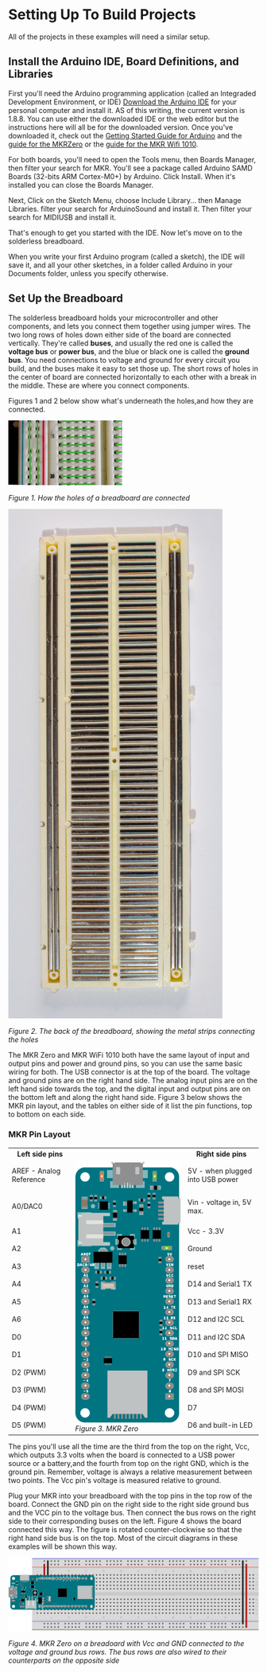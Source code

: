 # Setting Up To Build Projects

All of the projects in these examples will need a similar setup. 

## Install the Arduino IDE, Board Definitions, and Libraries

First you'll need the Arduino programming application (called an Integraded Development Environment, or IDE) [Download the Arduino IDE](https://www.arduino.cc/en/Main/Software) for your personal computer and install it. AS of this writing, the current version is 1.8.8. You can use either the downloaded IDE or the web editor but the instructions here will all be for the downloaded version. Once you've downloaded it, check out the [Getting Started Guide for Arduino](https://www.arduino.cc/en/Guide/HomePage) and the [guide for the MKRZero](https://www.arduino.cc/en/Guide/ArduinoMKRZero) or the [guide for the MKR Wifi 1010](https://www.arduino.cc/en/Guide/MKRWiFi1010). 

For both boards, you'll need to open the Tools menu, then Boards Manager, then filter your search for MKR. You'll see a package called Arduino SAMD Boards (32-bits ARM Cortex-M0+) by Arduino. Click Install. When it's installed you can close the Boards Manager.

Next, Click on the Sketch Menu, choose Include Library... then Manage Libraries. filter your search for ArduinoSound and install it. Then filter your search for MIDIUSB and install it.

That's enough to get you started with the IDE. Now let's move on to the solderless breadboard.

When you write your first Arduino program (called a sketch), the IDE will save it, and all your other sketches, in a folder called Arduino in your Documents folder, unless you specify otherwise. 

## Set Up the Breadboard

The solderless breadboard holds your microcontroller and other components, and lets you connect them together using jumper wires. The two long rows of holes down either side of the board are connected vertically. They're called **buses**, and usually the red one is called the **voltage bus** or **power bus**, and the blue or black one is called the **ground bus**. You need connections to voltage and ground for every circuit you build, and the buses make it easy to set those up. The short rows of holes in the center of board are connected horizontally to each other with a break in the middle. These are where you connect components. 

Figures 1 and 2 below show what's underneath the holes,and how they are connected. 

![Figure 1. The holes of a breadboard are connected as described above](img/breadboard-continuity.jpg)

*Figure 1. How the holes of a breadboard are connected*

![Figure 2. Behind the holes are a series of metal strips connecting the holes](img/breadboard_back.png)

*Figure 2. The back of the breadboard, showing  the metal strips connecting the holes*

The MKR Zero and MKR WiFi 1010 both have the same layout of input and output pins and power and ground pins, so you can use the same basic wiring for both. The USB connector is at the top of the board. The voltage and ground pins are on the right hand side. The analog input pins are on the left hand side towards the top, and the digital input and output pins are on the bottom left and along the right hand side. Figure 3 below shows the MKR pin layout, and the tables on either side of it list the pin functions, top to bottom on each side. 

### MKR Pin Layout
<table>
<tr>
<th>Left side pins</th>
<th></th>
<th>Right side pins</th>
</tr>
<tr>
<td>AREF - Analog Reference</td>
<td rowspan="14" valign="bottom"> <img src="img/MKRZero.png" alt="Figure 3. The MKR pin layout, with the USB connector facing up">
<em>Figure 3. MKR Zero</em>
</td>
<td>5V - when plugged into USB power</td>
</tr>
<tr>
<td>A0/DAC0</td>
<td>Vin - voltage in, 5V max.</td>
</tr>
<tr>
<td>A1</td>
<td>Vcc - 3.3V</td>
</tr>
<tr>
<td>A2</td>
<td>Ground</td>
</tr>
<tr>
<td>A3</td>
<td>reset</td>
</tr>
<tr>
<td>A4</td>
<td>D14 and Serial1 TX</td>
</tr>
<tr>
<td>A5</td>
<td>D13 and Serial1 RX</td>
</tr>
<tr>
<td>A6</td>
<td>D12 and I2C SCL</td>
</tr>
<tr>
<td>D0</td>
<td>D11 and I2C SDA</td>
</tr>
<tr>
<td>D1</td>
<td>D10 and SPI MISO</td>
</tr>
<tr>
<td>D2 (PWM)</td>
<td>D9 and SPI SCK</td>
</tr>
<tr>
<td>D3 (PWM)</td>
<td>D8 and SPI MOSI</td>
</tr>
<tr>
<td>D4 (PWM)</td>
<td>D7</td>
</tr>
<tr>
<td>D5 (PWM)</td>
<td>D6 and built-in LED</td>
</tr>
</table>


The pins you'll use all the time are the third from the top on the right, Vcc, which outputs 3.3 volts when the board is connected to a USB power source or a battery,and the fourth from top on the right GND, which is the ground pin. Remember, voltage is always a relative measurement between two points. The Vcc pin's voltage is measured relative to ground.

Plug your MKR into your breadboard with the top pins in the top row of the board. Connect the GND pin on the right side to the right side ground bus and the VCC pin to the voltage bus. Then connect the bus rows on the right side to their corresponding buses on the left. Figure 4 shows the board connected this way. The figure is rotated counter-clockwise so that the right hand side bus is on the top. Most of the circuit diagrams in these examples will be shown this way.

![Figure 4. MKR Zero on a breadoard with Vcc and GND connected to the voltage and ground bus rows. The bus rows are also wired to their counterparts on the opposite side](img/MKRzero-breadboard.png)

*Figure 4. MKR Zero on a breadoard with Vcc and GND connected to the voltage and ground bus rows. The bus rows are also wired to their counterparts on the opposite side*